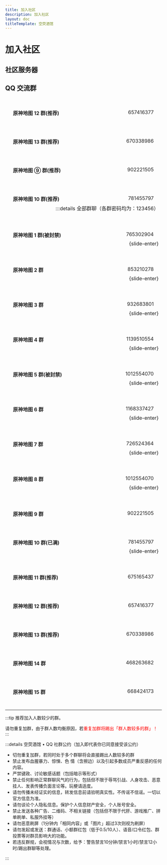 ```yaml
---
title: 加入社区
description: 加入社区
layout: doc
titleTemplate: 空荧酒馆
---
```


# 加入社区

## 社区服务器

<LinkGrid :items="server" />

## QQ 交流群

1. [**原神地图 12 群(推荐)** 657416377](https://qm.qq.com/cgi-bin/qm/qr?k=ywsBJa1bgrLxgRWn7EfS6Kjve_74UaY5&jump_from=webapi '点击一键加入原神地图12群')
2. [**原神地图 13 群(推荐)** 670338986](https://qm.qq.com/cgi-bin/qm/qr?k=SSV94vBcOvHNfZl0joiHXz0RKEilCAKb&jump_from=webapi '点击一键加入原神地图13群')
3. [**原神地图 ⑨ 群(推荐)** 902221505](https://qm.qq.com/cgi-bin/qm/qr?k=uwMrGyjdb8BXBe3g0PjFkjv_W0Y6VmSA&jump_from=webapi '点击一键加入原神地图⑨群')
4. [**原神地图 10 群(推荐)** 781455797](https://qm.qq.com/cgi-bin/qm/qr?k=m79I_BhZswOY5DmpBN0gpqoRFhgNRehf&jump_from=webapi '点击一键加入原神地图10群')
:::details 全部群聊（各群密码均为：123456）

1. [**原神地图 1 群(被封禁)** 765302904](# '点击一键加入原神地图交流①群'){slide-enter}
1. [**原神地图 2 群** 853210278](https://qm.qq.com/cgi-bin/qm/qr?k=XXQPSSokSPuv8xKcM-52HT7ufLsE4leo&jump_from=webapi '点击一键加入原神地图②群'){slide-enter}
1. [**原神地图 3 群** 932683801](https://qm.qq.com/cgi-bin/qm/qr?k=YgBbiFrBbXBH4eFzn_QEBA4jDGBgO4s8&jump_from=webapi '点击一键加入原神地图③群'){slide-enter}
1. [**原神地图 4 群** 1139510554](https://qm.qq.com/cgi-bin/qm/qr?k=oHCv-c0sRdA3mtPtQY1q6Tr3oNAJErn2&jump_from=webapi '点击一键加入原神地图④群'){slide-enter}
1. [**原神地图 5 群(被封禁)** 1012554070](# '点击一键加入原神地图⑤群'){slide-enter}
1. [**原神地图 6 群** 1168337427](https://qm.qq.com/cgi-bin/qm/qr?k=-9GO5ByOM-6gpS9UmQhd2Tu_W8KACHln&jump_from=webapi '点击一键加入原神地图⑥群'){slide-enter}
1. [**原神地图 7 群** 726524364](https://qm.qq.com/cgi-bin/qm/qr?k=sDQXH18A-nbJT7y6PRM1GYM80qsvtWp7&jump_from=webapi '点击一键加入原神地图⑦群'){slide-enter}
1. [**原神地图 8 群** 1012554070](https://qm.qq.com/cgi-bin/qm/qr?k=V-VnkK33Yx-PZmBXIFPS_frnIKCDghcq&jump_from=webapi '点击一键加入原神地图⑧群'){slide-enter}
1. [**原神地图 9 群** 902221505](https://qm.qq.com/cgi-bin/qm/qr?k=uwMrGyjdb8BXBe3g0PjFkjv_W0Y6VmSA&jump_from=webapi '点击一键加入原神地图⑨群')
1. [**原神地图 10 群(已满)** 781455797](https://qm.qq.com/cgi-bin/qm/qr?k=m79I_BhZswOY5DmpBN0gpqoRFhgNRehf&jump_from=webapi '点击一键加入原神地图10群'){slide-enter}
1. [**原神地图 11 群(推荐)** 675165437](https://qm.qq.com/cgi-bin/qm/qr?k=vtEdBtKfhnwHpPVr1wTtiS6b_axepPmW&jump_from=webapi '点击一键加入原神地图11群')
1. [**原神地图 12 群(推荐)** 657416377](https://qm.qq.com/cgi-bin/qm/qr?k=ywsBJa1bgrLxgRWn7EfS6Kjve_74UaY5&jump_from=webapi '点击一键加入原神地图12群')
1. [**原神地图 13 群(推荐)** 670338986](https://qm.qq.com/cgi-bin/qm/qr?k=SSV94vBcOvHNfZl0joiHXz0RKEilCAKb&jump_from=webapi '点击一键加入原神地图13群')
1. [**原神地图 14 群** 468263682](https://qm.qq.com/cgi-bin/qm/qr?k=g-By7txM78GfoPhk29d59Z5KkJV_Gt-z&jump_from=webapi '点击一键加入原神地图14群')
1. [**原神地图 15 群** 668424173](https://qm.qq.com/cgi-bin/qm/qr?k=qDLY3l2-A_zf2AW73X5S5PHuHcjicVbf&jump_from=webapi '点击一键加入原神地图15群')

---

:::tip
推荐加入人数较少的群。

请勿重复加群，由于群人数均衡原因，若<span style="color: red;">重复加群将踢出「群人数较多的群」！</span>
:::

:::details 空荧酒馆 • QQ 社群公约（加入即代表你已同意接受该公约）

- 切勿重复加群，若同时处于多个群聊将会直接踢出人数较多的群
- 禁止发布血腥暴力、惊悚、色 情（含擦边）以及引起多数成员严重反感的任何内容。
- 严禁键政、讨论敏感话题（包括暗示等形式）
- 禁止任何影响正常群聊风气的行为，包括但不限于辱骂引战、人身攻击、恶意挂人、发表传播负面言论等。玩梗请适度。
- 请勿传播未经证实的信息，转发信息前请验明真实性。不传谣不信谣。一切以官方信息为准。
- 请勿谈论个人隐私信息。保护个人信息财产安全，个人账号安全。
- 禁止发送各种广告、二维码、不相关链接（包括但不限于代肝、游戏推广、拼单刷单、私服外挂等）
- 请勿恶意刷屏（1分钟内「相同内容」或「图片」超过3次则视为刷屏）
- 请勿发起或发送：群通话、小额群红包（低于0.5/10人）、语音/口令红包、群投票等对群员影响大的功能。
- 若违反群规，会视情况与次数，给予：警告禁言10分钟/禁言1小时/禁言12小时/踢出群聊等处理。

:::

<script setup>
import { useUrlSearchParams } from '@vueuse/core'
import { onMounted } from 'vue'
import { isNumber } from '../.vitepress/theme/utils'

const params = useUrlSearchParams('history')
const server = [
  { id: 'discord', name: 'Discord', target: '_blank', link: 'https://discord.com/invite/aFe57AKZUF', secondary: 'aFe57AKZUF', icon: 'i-logos-discord-icon' },
  {
    id: 'mys', name: '米游社', target: '_blank', secondary: 'VBFqyWV', link: 'https://webstatic.miyoushe.com/app/community-villa/toVilla.html?villa_id=3898&mhy_presentation_style=fullscreen', icon: '/imgs/mihoyo-a4504610.png'
  },
  {
    id: 'qq', name: 'QQ 频道', target: '_blank',
    secondary: 'f006fek0f', link: 'https://pd.qq.com/s/f006fek0f', icon: '/svg/qq-channel.svg'
  },
]

function jump() {
  if (Number(params.q) <= document.querySelectorAll('#VPContent > div > div > div.content > div > main > div > div > details:nth-child(6) > ol > li').length) {
    let link = document.querySelector(`#VPContent > div > div > div.content > div > main > div > div > details:nth-child(6) > ol > li:nth-child(${Number(params.q)
}) > a`).href
    if (link.includes(location.host)) return;
    location.href = link
  } else {
    const target = String(params.q).toLocaleLowerCase()

    server.forEach((val) => {
      if (val.id === target) {
        location.href = val.link
      }
    })
  }
}

onMounted(()=> {
  jump()
})
</script>

<style lang="scss" scoped>
ol::-webkit-scrollbar {
background: transparent;
height: 8px;
width: 8px;
}
ol::-webkit-scrollbar-corner {
width: 0;
}
ol::-webkit-scrollbar-thumb {
background-clip: content-box;
background-color: var(--vp-button-alt-bg);
border: 2px solid transparent;
border-radius: 4px;
}
ol::-webkit-scrollbar-track {
background-color: var(--vp-c-bg);
}

  ol {
    display: inherit;
    padding: 0;
    /* max-height: 475px; */
    display: flex;
    flex-direction: column;
    /* overflow-y: scroll; */
    
    li {
      cursor: pointer;
      display: inline-block;
      margin: 10px 0;
      width: 98%;
      font-size: 16px;
      border: 1.5px solid var(--vp-c-divider);
      border-radius: 5px;
      transition: all .3s;
      text-align: right;
      a {
        display: inline-block;
        position: relative;
        width: 100%;
        height: 100%;
        opacity: .95;
        padding: 10px 16px;
        box-sizing: border-box;
        transition: all .3s;
        text-decoration:none !important;
        color: var(--vp-c-brand-2);
        strong {
          position: absolute;
          left: 25px;
        }
        &:hover{
          opacity: 1;
        }
      }
      &:hover{
        transform: translate3d(0, -2px, 0);
        box-shadow: 0 2px 12px 0 rgb(0 0 0 / 10%);
      }
    }
  }

// 被封禁的群
.custom-block.details {
  
  ol > li {
    border-color: var(--vp-c-text-3)
  }
  ol > li > a strong {
    color: var(--vp-c-brand-2)!important;
  }
  ol > li:nth-child(1) > a strong,  ol > li:nth-child(5) > a strong {
    text-decoration: line-through !important;
    opacity: .65;
  }
}
</style>

